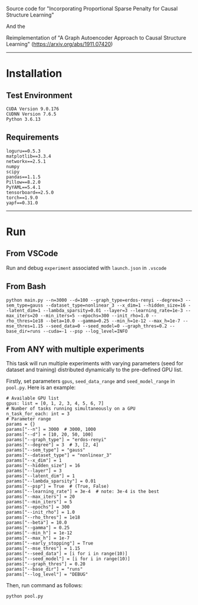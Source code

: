Source code for "Incorporating Proportional Sparse Penalty for Causal Structure Learning"

And the

Reimplementation of "A Graph Autoencoder Approach to Causal Structure Learning" (https://arxiv.org/abs/1911.07420)

---
# Installation
## Test Environment
    CUDA Version 9.0.176
    CUDNN Version 7.6.5
    Python 3.6.13

## Requirements
    loguru==0.5.3
    matplotlib==3.3.4
    networkx==2.5.1
    numpy
    scipy
    pandas==1.1.5
    Pillow==8.2.0
    PyYAML==5.4.1
    tensorboard==2.5.0
    torch==1.9.0
    yapf==0.31.0

---
# Run
## From VSCode
Run and debug `experiment` associated with `launch.json` in `.vscode`

## From Bash
    python main.py --n=3000 --d=100 --graph_type=erdos-renyi --degree=3 --sem_type=gauss --dataset_type=nonlinear_3 --x_dim=1 --hidden_size=16 --latent_dim=1 --lambda_sparsity=0.01 --layer=3 --learning_rate=1e-3 --max_iters=20 --min_iters=5 --epochs=300 --init_rho=1.0 --rho_thres=1e18 --beta=10.0 --gamma=0.25 --min_h=1e-12 --max_h=1e-7 --mse_thres=1.15 --seed_data=0 --seed_model=0 --graph_thres=0.2 --base_dir=runs --cuda=-1 --psp --log_level=INFO

## From ANY with multiple experiments
This task will run multiple experiments with varying parameters (seed for dataset and training) distributed dynamically to the pre-defined GPU list.

Firstly, set parameters `gpus`, `seed_data_range` and `seed_model_range` in `pool.py`. Here is an example:

    # Available GPU list
    gpus: list = [0, 1, 2, 3, 4, 5, 6, 7]
    # Number of tasks running simultaneously on a GPU
    n_task_for_each: int = 3
    # Parameter range
    params = {}
    params["--n"] = 3000  # 3000, 1000
    params["--d"] = [10, 20, 50, 100]
    params["--graph_type"] = "erdos-renyi"
    params["--degree"] = 3  # 3, [2, 4]
    params["--sem_type"] = "gauss"
    params["--dataset_type"] = "nonlinear_3"
    params["--x_dim"] = 1
    params["--hidden_size"] = 16
    params["--layer"] = 3
    params["--latent_dim"] = 1
    params["--lambda_sparsity"] = 0.01
    params["--psp"] = True  # (True, False)
    params["--learning_rate"] = 3e-4  # note: 3e-4 is the best
    params["--max_iters"] = 20
    params["--min_iters"] = 5
    params["--epochs"] = 300
    params["--init_rho"] = 1.0
    params["--rho_thres"] = 1e18
    params["--beta"] = 10.0
    params["--gamma"] = 0.25
    params["--min_h"] = 1e-12
    params["--max_h"] = 1e-7
    params["--early_stopping"] = True
    params["--mse_thres"] = 1.15
    params["--seed_data"] = [i for i in range(10)]
    params["--seed_model"] = [i for i in range(10)]
    params["--graph_thres"] = 0.20
    params["--base_dir"] = "runs"
    params["--log_level"] = "DEBUG"

Then, run command as follows:

    python pool.py
